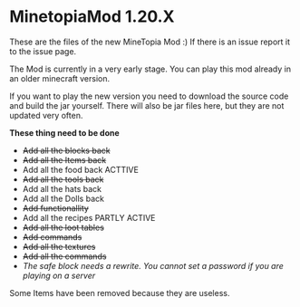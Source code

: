 # MinetopiaMod 1.20.X
These are the files of the new MineTopia Mod :)
If there is an issue report it to the issue page.

The Mod is currently in a very early stage. You can play this mod already in an older minecraft version. 

If you want to play the new version you need to download the source code and build the jar yourself. There will also be jar files here, but they are not updated very often.

**These thing need to be done**
<!-- TOC -->
* ~~Add all the blocks back~~
* ~~Add all the Items back~~
* Add all the food back ACTTIVE
* ~~Add all the tools back~~
* Add all the hats back
* Add all the Dolls back
* ~~Add functionallity~~
* Add all the recipes PARTLY ACTIVE
* ~~Add all the loot tables~~
* ~~Add commands~~
* ~~Add all the textures~~
* ~~Add all the commands~~
* _The safe block needs a rewrite. You cannot set a password if you are playing on a server_
<!-- TOC -->
Some Items have been removed because they are useless.

